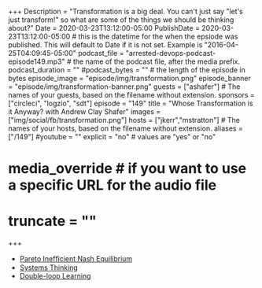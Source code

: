 +++
Description = "Transformation is a big deal. You can't just say \"let's just transform!\" so what are some of the things we should be thinking about?"
Date = 2020-03-23T13:12:00-05:00
PublishDate = 2020-03-23T13:12:00-05:00 # this is the datetime for the when the epsiode was published. This will default to Date if it is not set. Example is "2016-04-25T04:09:45-05:00"
podcast_file = "arrested-devops-podcast-episode149.mp3" # the name of the podcast file, after the media prefix.
podcast_duration = ""
#podcast_bytes = "" # the length of the episode in bytes
episode_image = "episode/img/transformation.png"
episode_banner = "episode/img/transformation-banner.png"
guests = ["ashafer"] # The names of your guests, based on the filename without extension.
sponsors = ["circleci", "logzio", "sdt"]
episode = "149"
title = "Whose Transformation is it Anyway? with Andrew Clay Shafer"
images = ["img/social/fb/transformation.png"]
hosts = ["jkerr","mstratton"] # The names of your hosts, based on the filename without extension.
aliases = ["/149"]
#youtube = ""
explicit = "no" # values are "yes" or "no"
# media_override # if you want to use a specific URL for the audio file
# truncate = ""
+++
- [Pareto Inefﬁcient Nash Equilibrium](https://www.slideshare.net/littleidea/devops-whats-missing-whats-next/61-Pareto_Inefcient_Nash_Equilibriumpossible_to)
- [Systems Thinking](https://thesystemsthinker.com/introduction-to-systems-thinking/)
- [Double-loop Learning](https://en.wikipedia.org/wiki/Double-loop_learning)
